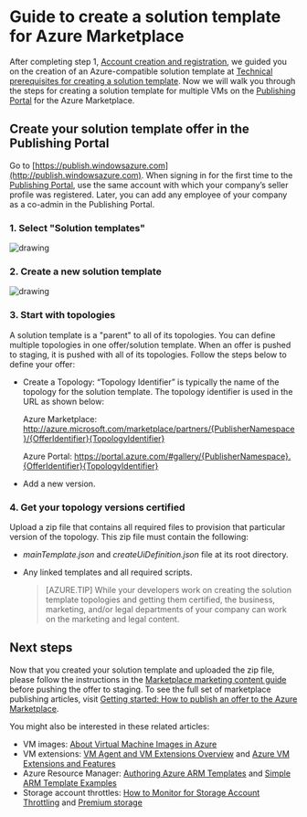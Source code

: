 <properties
   pageTitle="Guide to creating a solution template for the  Marketplace | Microsoft Azure"
   description="Detailed instructions of how to create, certify and deploy a Multi-VM Image Solution Template for purchase on the Azure Marketplace."
   services="marketplace-publishing"
   documentationCenter=""
   authors="HannibalSII"
   manager="hascipio"
   editor=""/>

   <tags
      ms.service="marketplace"
      ms.devlang="na"
      ms.topic="article"
      ms.tgt_pltfrm="na"
      ms.workload="na"
      ms.date="07/27/2016"
      ms.author="hascipio; v-divte" />

# Guide to create a solution template for Azure Marketplace
After completing step 1, [Account creation and registration][link-acct-creation], we guided you on the creation of an Azure-compatible solution template at [Technical prerequisites for creating a solution template](marketplace-publishing-solution-template-creation-prerequisites.md). Now we will walk you through the steps for creating a solution template for multiple VMs on the [Publishing Portal][link-pubportal] for the Azure Marketplace.

## Create your solution template offer in the Publishing Portal
Go to  [https://publish.windowsazure.com](http://publish.windowsazure.com). When signing in for the first time to the [Publishing Portal](https://publish.windowsazure.com/), use the same account with which your company’s seller profile was registered. Later, you can add any employee of your company as a co-admin in the Publishing Portal.

### 1. Select "Solution templates"

  ![drawing][img-pubportal-menu-sol-templ]

### 2. Create a new solution template

  ![drawing][img-pubportal-sol-templ-new]

### 3. Start with topologies
A solution template is a "parent" to all of its topologies. You can define multiple topologies in one offer/solution template. When an offer is pushed to staging, it is pushed with all of its topologies. Follow the steps below to define your offer:     

- Create a Topology: “Topology Identifier” is typically the name of the topology for the solution template. The topology identifier is used in the URL as shown below:

  Azure Marketplace:
http://azure.microsoft.com/marketplace/partners/{PublisherNamespace}/{OfferIdentifier}{TopologyIdentifier}

  Azure Portal:
https://portal.azure.com/#gallery/{PublisherNamespace}.{OfferIdentifier}{TopologyIdentifier}

- Add a new version.

### 4. Get your topology versions certified
Upload a zip file that contains all required files to provision that particular version of the topology. This zip file must contain the following:

- *mainTemplate.json* and *createUiDefinition.json* file at its root directory.
- Any linked templates and all required scripts.

  > [AZURE.TIP] While your developers work on creating the solution template topologies and getting them certified, the business, marketing, and/or legal departments of your company can work on the marketing and legal content.

## Next steps
Now that you created your solution template and uploaded the zip file, please follow the instructions in the [Marketplace marketing content guide](marketplace-publishing-push-to-staging.md) before pushing the offer to staging. To see the full set of marketplace publishing articles, visit [Getting started: How to publish an offer to the Azure Marketplace](marketplace-publishing-getting-started.md).

You might also be interested in these related articles:

- VM images: [About Virtual Machine Images in Azure](https://msdn.microsoft.com/library/azure/dn790290.aspx)
- VM extensions: [VM Agent and VM Extensions Overview](https://msdn.microsoft.com/library/azure/dn832621.aspx) and [Azure VM Extensions and Features](https://msdn.microsoft.com/library/azure/dn606311.aspx)
- Azure Resource Manager: [Authoring Azure ARM Templates](../resource-group-authoring-templates.md) and [Simple ARM Template Examples](https://github.com/rjmax/ArmExamples)
- Storage account throttles: [How to Monitor for Storage Account Throttling](http://blogs.msdn.com/b/mast/archive/2014/08/02/how-to-monitor-for-storage-account-throttling.aspx) and [Premium storage](../storage/storage-premium-storage.md#scalability-and-performance-targets-when-using-premium-storage)

[img-pubportal-menu-sol-templ]:media/marketplace-publishing-solution-template-creation/pubportal-menu-solution-templates.png
[img-pubportal-sol-templ-new]:media/marketplace-publishing-solution-template-creation/pubportal-solution-template-new.png
[link-acct-creation]:marketplace-publishing-accounts-creation-registration.md
[link-pubportal]:https://publish.windowsazure.com
